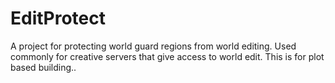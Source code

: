 EditProtect
=============

A project for protecting world guard regions from world editing. 
Used commonly for creative servers that give access to world edit.
This is for plot based building..